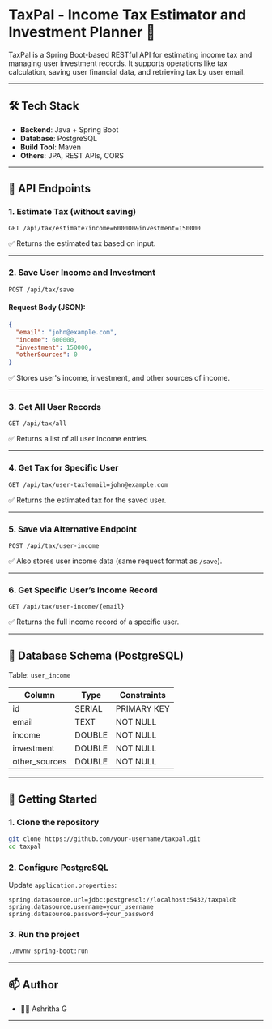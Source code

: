 # TaxPal - Income Tax Estimator and Investment Planner 🧾

TaxPal is a Spring Boot-based RESTful API for estimating income tax and managing user investment records. It supports operations like tax calculation, saving user financial data, and retrieving tax by user email.

---

## 🛠️ Tech Stack

- **Backend**: Java + Spring Boot
- **Database**: PostgreSQL
- **Build Tool**: Maven
- **Others**: JPA, REST APIs, CORS

---

## 🔗 API Endpoints

### 1. Estimate Tax (without saving)
```
GET /api/tax/estimate?income=600000&investment=150000
```
✅ Returns the estimated tax based on input.

---

### 2. Save User Income and Investment
```
POST /api/tax/save
```
#### Request Body (JSON):
```json
{
  "email": "john@example.com",
  "income": 600000,
  "investment": 150000,
  "otherSources": 0
}
```
✅ Stores user's income, investment, and other sources of income.

---

### 3. Get All User Records
```
GET /api/tax/all
```
✅ Returns a list of all user income entries.

---

### 4. Get Tax for Specific User
```
GET /api/tax/user-tax?email=john@example.com
```
✅ Returns the estimated tax for the saved user.

---

### 5. Save via Alternative Endpoint
```
POST /api/tax/user-income
```
✅ Also stores user income data (same request format as `/save`).

---

### 6. Get Specific User’s Income Record
```
GET /api/tax/user-income/{email}
```
✅ Returns the full income record of a specific user.

---

## 💾 Database Schema (PostgreSQL)

Table: `user_income`

| Column         | Type    | Constraints     |
|----------------|---------|-----------------|
| id             | SERIAL  | PRIMARY KEY     |
| email          | TEXT    | NOT NULL        |
| income         | DOUBLE  | NOT NULL        |
| investment     | DOUBLE  | NOT NULL        |
| other_sources  | DOUBLE  | NOT NULL        |

---

## 🚀 Getting Started

### 1. Clone the repository
```bash
git clone https://github.com/your-username/taxpal.git
cd taxpal
```

### 2. Configure PostgreSQL
Update `application.properties`:
```properties
spring.datasource.url=jdbc:postgresql://localhost:5432/taxpaldb
spring.datasource.username=your_username
spring.datasource.password=your_password
```

### 3. Run the project
```bash
./mvnw spring-boot:run
```

---

## 📫 Author

- 👩‍💻 Ashritha G

---
